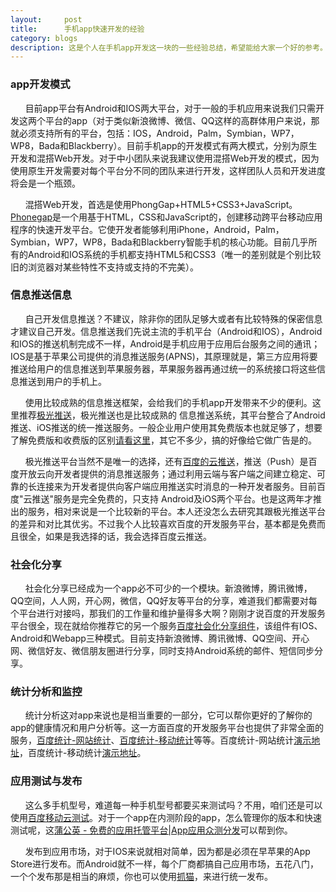 ```yaml
---
layout:     post
title:      手机app快速开发的经验
category: blogs
description: 这是个人在手机app开发这一块的一些经验总结，希望能给大家一个好的参考。
---
```


### app开发模式
&nbsp;&nbsp;&nbsp;&nbsp;&nbsp;&nbsp;目前app平台有Android和IOS两大平台，对于一般的手机应用来说我们只需开发这两个平台的app（对于类似新浪微博、微信、QQ这样的高群体用户来说，那就必须支持所有的平台，包括：IOS，Android，Palm，Symbian，WP7，WP8，Bada和Blackberry）。目前手机app的开发模式有两大模式，分别为原生开发和混搭Web开发。对于中小团队来说我建议使用混搭Web开发的模式，因为使用原生开发需要对每个平台分不同的团队来进行开发，这样团队人员和开发进度将会是一个瓶颈。

&nbsp;&nbsp;&nbsp;&nbsp;&nbsp;&nbsp;混搭Web开发，首选是使用PhongGap+HTML5+CSS3+JavaScript。[Phonegap](http://phonegap.com/)是一个用基于HTML，CSS和JavaScript的，创建移动跨平台移动应用程序的快速开发平台。它使开发者能够利用iPhone，Android，Palm，Symbian，WP7，WP8，Bada和Blackberry智能手机的核心功能。目前几乎所有的Android和IOS系统的手机都支持HTML5和CSS3（唯一的差别就是个别比较旧的浏览器对某些特性不支持或支持的不完美）。

### 信息推送信息
&nbsp;&nbsp;&nbsp;&nbsp;&nbsp;&nbsp;自己开发信息推送？不建议，除非你的团队足够大或者有比较特殊的保密信息才建议自己开发。信息推送我们先说主流的手机平台（Android和IOS），Android和IOS的推送机制完成不一样，Android是手机应用于应用后台服务之间的通讯；IOS是基于苹果公司提供的消息推送服务(APNS)，其原理就是，第三方应用将要推送给用户的信息推送到苹果服务器，苹果服务器再通过统一的系统接口将这些信息推送到用户的手机上。

&nbsp;&nbsp;&nbsp;&nbsp;&nbsp;&nbsp;使用比较成熟的信息推送框架，会给我们的手机app开发带来不少的便利。这里推荐[极光推送](https://www.jpush.cn/common/products)，极光推送也是比较成熟的
信息推送系统，其平台整合了Android推送、iOS推送的统一推送服务。一般企业用户使用其免费版本也就足够了，想要了解免费版和收费版的区别[请看这里](https://www.jpush.cn/common/price)，其它不多少，搞的好像给它做广告是的。

&nbsp;&nbsp;&nbsp;&nbsp;&nbsp;&nbsp;极光推送平台当然不是唯一的选择，还有[百度的云推送](http://push.baidu.com/)，推送（Push）是百度开放云向开发者提供的消息推送服务；通过利用云端与客户端之间建立稳定、可靠的长连接来为开发者提供向客户端应用推送实时消息的一种开发者服务。目前百度"云推送"服务是完全免费的，只支持 Android及iOS两个平台。也是这两年才推出的服务，相对来说是一个比较新的平台。本人还没怎么去研究其跟极光推送平台的差异和对比其优劣。不过我个人比较喜欢百度的开发服务平台，基本都是免费而且很全，如果是我选择的话，我会选择百度云推送。

### 社会化分享
&nbsp;&nbsp;&nbsp;&nbsp;&nbsp;&nbsp;社会化分享已经成为一个app必不可少的一个模块。新浪微博，腾讯微博，QQ空间，人人网，开心网，微信，QQ好友等平台的分享，难道我们都需要对每个平台进行对接吗，那我们的工作量和维护量得多大啊？刚刚才说百度的开发服务平台很全，现在就给你推荐它的另一个服务[百度社会化分享组件](http://developer.baidu.com/soc/share)，该组件有IOS、Android和Webapp三种模式。目前支持新浪微博、腾讯微博、QQ空间、开心网、微信好友、微信朋友圈进行分享，同时支持Android系统的邮件、短信同步分享。

### 统计分析和监控
&nbsp;&nbsp;&nbsp;&nbsp;&nbsp;&nbsp;统计分析这对app来说也是相当重要的一部分，它可以帮你更好的了解你的app的健康情况和用户分析等。这一方面百度的开发服务平台也提供了非常全面的服务，[百度统计-网站统计](http://tongji.baidu.com/web/welcome/login)、[百度统计-移动统计](http://mtj.baidu.com/web/welcome/login)等等。百度统计-网站统计[演示地址](http://tongji.baidu.com/web/5473605/overview/multi?siteId=1942168)，百度统计-移动统计[演示地址](http://mtj.baidu.com/web/overview?appId=19)。

### 应用测试与发布
&nbsp;&nbsp;&nbsp;&nbsp;&nbsp;&nbsp;这么多手机型号，难道每一种手机型号都要买来测试吗？不用，咱们还是可以使用[百度移动云测试](http://mtc.baidu.com/mtc/)。对于一个app在内测阶段的app，怎么管理你的版本和快速测试呢，这[蒲公英 - 免费的应用托管平台|App应用众测分发](http://www.pgyer.com/)可以帮到你。

&nbsp;&nbsp;&nbsp;&nbsp;&nbsp;&nbsp;发布到应用市场，对于IOS来说就相对简单，因为都是必须在早苹果的App Store进行发布。而Android就不一样，每个厂商都搞自己应用市场，五花八门，一个个发布那是相当的麻烦，你也可以使用[抓猫](https://www.zhuamob.com/)，来进行统一发布。
